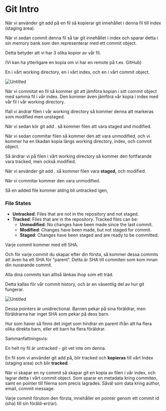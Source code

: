 # Git Intro

När vi använder git add på en fil så kopierar git innehållet i denna fil till index (staging area).

När vi sedan commit denna fil så tar git innehållet i index och sparar detta i sin memory bank som den representerar med ett commit object.

Detta betyder att vi har 3 olika kopior av vår fil.

(Vi kan ha ytterligare en kopia om vi har en remote på t.ex. GitHub)

En i vårt working directory, en i vårt index, och en i vårt commit object.

![Untitled](https://prod-files-secure.s3.us-west-2.amazonaws.com/492ae093-663d-4921-b40c-78695cbd9395/687f161a-32e7-4fca-845e-d299a2afbda1/Untitled.png)

När vi commitat en fil så kommer git att jämföra kopian i sitt commit object med samma fil i vår index. Den kommer även jämföra vår kopia i index med vår fil i vår working directory.

Ifall vi ändrar filen i vår working directory så kommer denna att markeras som modified men unstaged.

När vi sedan kör git add . så kommer filen att vara staged and modified.

När vi sedan commitar filen så kommer den att vara unmodified, och vi kommer ha en likadan kopia längs working directory, index, och commit object.

Så ändrar vi på filen i vårt working directory så kommer den fortfarande vara tracked, men också modified.

När vi använder git add . så kommer filen vara **staged,** och modified.

När vi commitar kommer den vara unmodified.

Så en added file kommer aldrig bli untracked igen,

### File States

- **Untracked**: Files that are not in the repository and not staged.
- **Tracked**: Files that are in the repository. Tracked files can be:
  - **Unmodified**: No changes have been made since the last commit.
  - **Modified**: Changes have been made, but not staged for commit.
  - **Staged**: Changes have been staged and are ready to be committed.

Varje commit kommer med ett SHA.

Och för varje commit du skapar efter din första, så kommer dessa commits att även ha ett SHA för “parent”. Detta är SHA till commiten som kom innan din nuvarande commit.

Alla dina commits kan alltså länkas ihop som ett träd.

Detta kallas för vår commit history, och är en väsentlig del av hur git fungerar.

![Untitled](https://prod-files-secure.s3.us-west-2.amazonaws.com/492ae093-663d-4921-b40c-78695cbd9395/cb179c3d-0c7b-4a53-8e2a-bab409d0c239/Untitled.png)

Dessa pointers är unidirectional. Barnen pekar på sina föräldrar, men föräldrarna har inget SHA som pekar på dess barn.

Hur som haver så finns det inget som hindrar en parent ifrån att ha flera olika direkta barn, eller ett barn ha flera föräldrar.

Sammanfattningsvis:

En helt ny fil är untracked - git vet inte om denna.

En fil som vi använder git add på, blir tracked och **kopieras** till vårt Index (staging area) och blir **tracked**.

När vi skapar en ny commit så skapar git en kopia av filen i vår index, och lagrar detta i vårt commit object. Som sparar en metadata kring commiten, samt en pointer till filerna som precis lagrades. Såväl som data kring author, email, commit message.

Varje commit förutom den första, innehåller en pointer genom ett commit id (sha) till sin föräld-er(rar).

